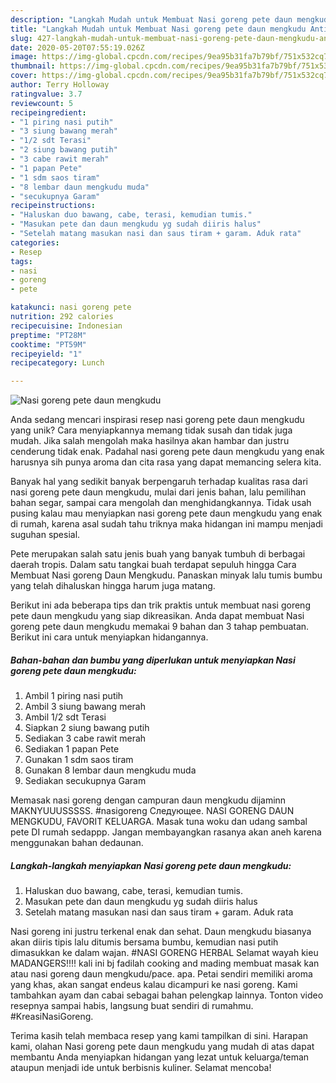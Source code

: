 ```yaml
---
description: "Langkah Mudah untuk Membuat Nasi goreng pete daun mengkudu Anti Gagal"
title: "Langkah Mudah untuk Membuat Nasi goreng pete daun mengkudu Anti Gagal"
slug: 427-langkah-mudah-untuk-membuat-nasi-goreng-pete-daun-mengkudu-anti-gagal
date: 2020-05-20T07:55:19.026Z
image: https://img-global.cpcdn.com/recipes/9ea95b31fa7b79bf/751x532cq70/nasi-goreng-pete-daun-mengkudu-foto-resep-utama.jpg
thumbnail: https://img-global.cpcdn.com/recipes/9ea95b31fa7b79bf/751x532cq70/nasi-goreng-pete-daun-mengkudu-foto-resep-utama.jpg
cover: https://img-global.cpcdn.com/recipes/9ea95b31fa7b79bf/751x532cq70/nasi-goreng-pete-daun-mengkudu-foto-resep-utama.jpg
author: Terry Holloway
ratingvalue: 3.7
reviewcount: 5
recipeingredient:
- "1 piring nasi putih"
- "3 siung bawang merah"
- "1/2 sdt Terasi"
- "2 siung bawang putih"
- "3 cabe rawit merah"
- "1 papan Pete"
- "1 sdm saos tiram"
- "8 lembar daun mengkudu muda"
- "secukupnya Garam"
recipeinstructions:
- "Haluskan duo bawang, cabe, terasi, kemudian tumis."
- "Masukan pete dan daun mengkudu yg sudah diiris halus"
- "Setelah matang masukan nasi dan saus tiram + garam. Aduk rata"
categories:
- Resep
tags:
- nasi
- goreng
- pete

katakunci: nasi goreng pete 
nutrition: 292 calories
recipecuisine: Indonesian
preptime: "PT28M"
cooktime: "PT59M"
recipeyield: "1"
recipecategory: Lunch

---
```



![Nasi goreng pete daun mengkudu](https://img-global.cpcdn.com/recipes/9ea95b31fa7b79bf/751x532cq70/nasi-goreng-pete-daun-mengkudu-foto-resep-utama.jpg)

Anda sedang mencari inspirasi resep nasi goreng pete daun mengkudu yang unik? Cara menyiapkannya memang tidak susah dan tidak juga mudah. Jika salah mengolah maka hasilnya akan hambar dan justru cenderung tidak enak. Padahal nasi goreng pete daun mengkudu yang enak harusnya sih punya aroma dan cita rasa yang dapat memancing selera kita.

Banyak hal yang sedikit banyak berpengaruh terhadap kualitas rasa dari nasi goreng pete daun mengkudu, mulai dari jenis bahan, lalu pemilihan bahan segar, sampai cara mengolah dan menghidangkannya. Tidak usah pusing kalau mau menyiapkan nasi goreng pete daun mengkudu yang enak di rumah, karena asal sudah tahu triknya maka hidangan ini mampu menjadi suguhan spesial.

Pete merupakan salah satu jenis buah yang banyak tumbuh di berbagai daerah tropis. Dalam satu tangkai buah terdapat sepuluh hingga Cara Membuat Nasi goreng Daun Mengkudu. Panaskan minyak lalu tumis bumbu yang telah dihaluskan hingga harum juga matang.


Berikut ini ada beberapa tips dan trik praktis untuk membuat nasi goreng pete daun mengkudu yang siap dikreasikan. Anda dapat membuat Nasi goreng pete daun mengkudu memakai 9 bahan dan 3 tahap pembuatan. Berikut ini cara untuk menyiapkan hidangannya.

<!--inarticleads1-->

##### Bahan-bahan dan bumbu yang diperlukan untuk menyiapkan Nasi goreng pete daun mengkudu:

1. Ambil 1 piring nasi putih
1. Ambil 3 siung bawang merah
1. Ambil 1/2 sdt Terasi
1. Siapkan 2 siung bawang putih
1. Sediakan 3 cabe rawit merah
1. Sediakan 1 papan Pete
1. Gunakan 1 sdm saos tiram
1. Gunakan 8 lembar daun mengkudu muda
1. Sediakan secukupnya Garam


Memasak nasi goreng dengan campuran daun mengkudu dijaminn MAKNYUUUSSSSS. #nasigoreng Следующее. NASI GORENG DAUN MENGKUDU, FAVORIT KELUARGA. Masak tuna woku dan udang sambal pete DI rumah sedappp. Jangan membayangkan rasanya akan aneh karena menggunakan bahan dedaunan. 

<!--inarticleads2-->

##### Langkah-langkah menyiapkan Nasi goreng pete daun mengkudu:

1. Haluskan duo bawang, cabe, terasi, kemudian tumis.
1. Masukan pete dan daun mengkudu yg sudah diiris halus
1. Setelah matang masukan nasi dan saus tiram + garam. Aduk rata


Nasi goreng ini justru terkenal enak dan sehat. Daun mengkudu biasanya akan diiris tipis lalu ditumis bersama bumbu, kemudian nasi putih dimasukkan ke dalam wajan. #NASI GORENG HERBAL Selamat wayah kieu MADANGERS!!!! kali ini bj fadilah cooking and mading membuat masak kan atau nasi goreng daun mengkudu/pace. apa. Petai sendiri memiliki aroma yang khas, akan sangat endeus kalau dicampuri ke nasi goreng. Kami tambahkan ayam dan cabai sebagai bahan pelengkap lainnya. Tonton video resepnya sampai habis, langsung buat sendiri di rumahmu. ⠀⠀⠀⠀⠀⠀⠀⠀ #KreasiNasiGoreng. 

Terima kasih telah membaca resep yang kami tampilkan di sini. Harapan kami, olahan Nasi goreng pete daun mengkudu yang mudah di atas dapat membantu Anda menyiapkan hidangan yang lezat untuk keluarga/teman ataupun menjadi ide untuk berbisnis kuliner. Selamat mencoba!

